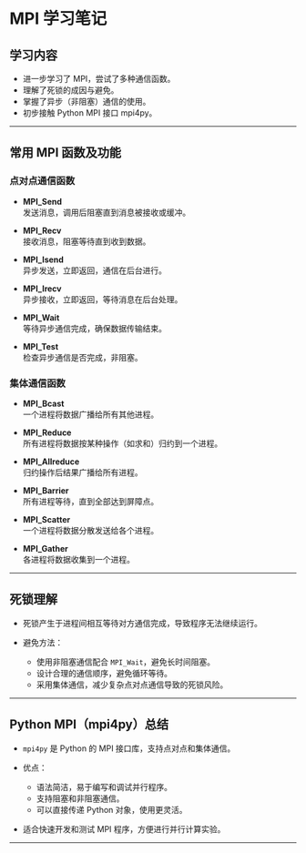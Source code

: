 # MPI 学习笔记

## 学习内容

- 进一步学习了 MPI，尝试了多种通信函数。
- 理解了死锁的成因与避免。
- 掌握了异步（非阻塞）通信的使用。
- 初步接触 Python MPI 接口 mpi4py。

---

## 常用 MPI 函数及功能

### 点对点通信函数

- **MPI_Send**  
  发送消息，调用后阻塞直到消息被接收或缓冲。

- **MPI_Recv**  
  接收消息，阻塞等待直到收到数据。

- **MPI_Isend**  
  异步发送，立即返回，通信在后台进行。

- **MPI_Irecv**  
  异步接收，立即返回，等待消息在后台处理。

- **MPI_Wait**  
  等待异步通信完成，确保数据传输结束。

- **MPI_Test**  
  检查异步通信是否完成，非阻塞。

### 集体通信函数

- **MPI_Bcast**  
  一个进程将数据广播给所有其他进程。

- **MPI_Reduce**  
  所有进程将数据按某种操作（如求和）归约到一个进程。

- **MPI_Allreduce**  
  归约操作后结果广播给所有进程。

- **MPI_Barrier**  
  所有进程等待，直到全部达到屏障点。

- **MPI_Scatter**  
  一个进程将数据分散发送给各个进程。

- **MPI_Gather**  
  各进程将数据收集到一个进程。

---

## 死锁理解

- 死锁产生于进程间相互等待对方通信完成，导致程序无法继续运行。

- 避免方法：  
  - 使用非阻塞通信配合 `MPI_Wait`，避免长时间阻塞。  
  - 设计合理的通信顺序，避免循环等待。  
  - 采用集体通信，减少复杂点对点通信导致的死锁风险。

---

## Python MPI（mpi4py）总结

- `mpi4py` 是 Python 的 MPI 接口库，支持点对点和集体通信。

- 优点：  
  - 语法简洁，易于编写和调试并行程序。  
  - 支持阻塞和非阻塞通信。  
  - 可以直接传递 Python 对象，使用更灵活。

- 适合快速开发和测试 MPI 程序，方便进行并行计算实验。

---
